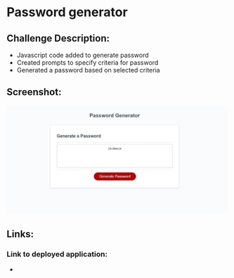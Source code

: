# Password generator

## Challenge Description:
* Javascript code added to generate password
* Created prompts to specify criteria for password
* Generated a password based on selected criteria

## Screenshot:
![Screenshot](./Develop/images/screenshot.jpg)

## Links:
### Link to deployed application:
* 